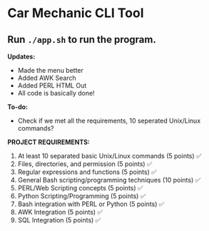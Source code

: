 # Car Mechanic CLI Tool

## Run ``./app.sh`` to run the program.

**Updates:**
- Made the menu better
- Added AWK Search
- Added PERL HTML Out
- All code is basically done!

**To-do:**
- Check if we met all the requirements, 10 seperated Unix/Linux commands?

**PROJECT REQUIREMENTS:**
1. At least 10 separated basic Unix/Linux commands (5 points) ✅ 
2. Files, directories, and permission (5 points) ✅
3. Regular expressions and functions (5 points) ✅
4. General Bash scripting/programming techniques (10 points) ✅
5. PERL/Web Scripting concepts (5 points) ✅
6. Python Scripting/Programming (5 points) ✅
7. Bash integration with PERL or Python (5 points) ✅
8. AWK Integration (5 points) ✅
9. SQL Integration (5 points) ✅